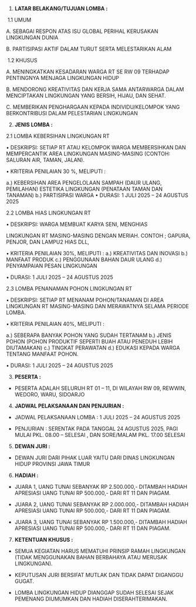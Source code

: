 1. **LATAR BELAKANG/TUJUAN LOMBA :**

​	1.1 UMUM

A. SEBAGAI RESPON ATAS ISU GLOBAL PERIHAL KERUSAKAN LINGKUNGAN DUNIA

B. PARTISIPASI AKTIF DALAM TURUT SERTA MELESTARIKAN ALAM

​	1.2 KHUSUS

A. MENINGKATKAN KESADARAN WARGA RT SE RW 09 TERHADAP PENTINGNYA MENJAGA LINGKUNGAN HIDUP

B. MENDORONG KREATIVITAS DAN KERJA SAMA ANTARWARGA DALAM MENCIPTAKAN LINGKUNGAN YANG BERSIH, HIJAU, DAN SEHAT.

C. MEMBERIKAN PENGHARGAAN KEPADA INDIVIDU/KELOMPOK YANG BERKONTRIBUSI DALAM PELESTARIAN LINGKUNGAN



2. **JENIS LOMBA :**

2.1 LOMBA KEBERSIHAN LINGKUNGAN RT

• DESKRIPSI: SETIAP RT ATAU KELOMPOK WARGA MEMBERSIHKAN DAN MEMPERCANTIK AREA LINGKUNGAN MASING-MASING (CONTOH: SALURAN AIR, TAMAN, JALAN).

• KRITERIA PENILAIAN 30 %, MELIPUTI :

a.) KEBERSIHAN AREA PENGELOLAAN SAMPAH (DAUR ULANG, PEMILAHAN) ESTETIKA LINGKUNGAN (PENATAAN TAMAN DAN TANAMAN) b.) PARTISIPASI WARGA • DURASI: 1 JULI 2025 – 24 AGUSTUS 2025

2.2 LOMBA HIAS LINGKUNGAN RT

• DESKRIPSI: WARGA MEMBUAT KARYA SENI, MENGHIAS

LINGKUNGAN RT MASING-MASING DENGAN MERIAH. CONTOH ; GAPURA, PENJOR, DAN LAMPU2 HIAS DLL,

• KRITERIA PENILAIAN 30%, MELIPUTI : a.) KREATIVITAS DAN INOVASI b.) MANFAAT PRODUK c.) PENGGUNAAN BAHAN DAUR ULANG d.) PENYAMPAIAN PESAN LINGKUNGAN

• DURASI: 1 JULI 2025 – 24 AGUSTUS 2025

2.3 LOMBA PENANAMAN POHON LINGKUNGAN RT

• DESKRIPSI: SETIAP RT MENANAM POHON/TANAMAN DI AREA LINGKUNGAN RT MASING-MASING DAN MERAWATNYA SELAMA PERIODE LOMBA.

• KRITERIA PENILAIAN 40%, MELIPUTI :

a.) SEBERAPA BANYAK POHON YANG SUDAH TERTANAM b.) JENIS POHON (POHON PRODUKTIF SEPERTI BUAH ATAU PENEDUH LEBIH DIUTAMAKAN) c.) TINGKAT PERAWATAN d.) EDUKASI KEPADA WARGA TENTANG MANFAAT POHON.

• DURASI: 1 JULI 2025 – 24 AGUSTUS 2025



3. **PESERTA :**

- PESERTA ADALAH SELURUH RT 01 – 11, DI WILAYAH RW 09, REWWIN, WEDORO, WARU, SIDOARJO 

4. **JADWAL PELAKSANAAN DAN PENJURIAN :**

- JADWAL PELAKSANAAN LOMBA : 1 JULI 2025 – 24 AGUSTUS 2025

- PENJURIAN : SERENTAK PADA TANGGAL 24 AGUSTUS 2025, PAGI MULAI PKL. 08.00 – SELESAI , DAN SORE/MALAM PKL. 17.00 SELESAI


5. **DEWAN JURI :**

- DEWAN JURI DARI PIHAK LUAR YAITU DARI DINAS LINGKUNGAN HIDUP PROVINSI JAWA TIMUR

6. **HADIAH :**

- JUARA 1, UANG TUNAI SEBANYAK RP 2.500.000,- DITAMBAH HADIAH APRESIASI UANG TUNAI RP 500.000,- DARI RT 11 DAN PIAGAM.

- JUARA 2, UANG TUNAI SEBANYAK RP 2.000.000,- DITAMBAH HADIAH APRESIASI UANG TUNAI RP 500.000,- DARI RT 11 DAN PIAGAM.

- JUARA 3, UANG TUNAI SEBANYAK RP 1.500.000,- DITAMBAH HADIAH APRESIASI UANG TUNAI RP 500.000,- DARI RT 11 DAN PIAGAM.

7. **KETENTUAN KHUSUS :**

- SEMUA KEGIATAN HARUS MEMATUHI PRINSIP RAMAH LINGKUNGAN (TIDAK MENGGUNAKAN BAHAN BERBAHAYA ATAU MERUSAK LINGKUNGAN).

- KEPUTUSAN JURI BERSIFAT MUTLAK DAN TIDAK DAPAT DIGANGGU GUGAT.

- LOMBA LINGKUNGAN HIDUP DIANGGAP SUDAH SELESAI SEJAK PEMENANG DIUMUMKAN DAN HADIAH DISERAHTERIMAKAN.